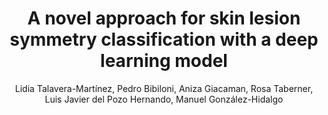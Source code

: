 ---
paperId: 26
author: Lidia Talavera-Martínez, Pedro Bibiloni, Aniza Giacaman, Rosa Taberner, Luis Javier del Pozo Hernando, Manuel González-Hidalgo
publicationauthor: Talavera-Martínez, L. et al.
title: A novel approach for skin lesion symmetry classification with a deep learning model
pdf: Lidia_Talavera-Martinez.pdf
poster: Lidia_Talavera-Martinez.png
alt: --
type: Poster
topic: Medical and Biological Vision, Cell Microscopy 
subtopic: Deep Learning Architectures and Techniques
link: https://doi.org/10.52591/lxai202306181
conference: cvpr
year: 2023
tags: cvpr-2023-ea-pp
location: Vancouver, Canada
---